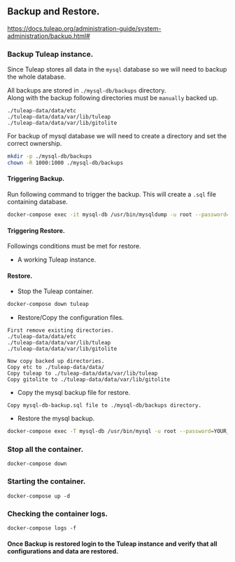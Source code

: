 ## Backup and Restore.
https://docs.tuleap.org/administration-guide/system-administration/backup.html#

### Backup Tuleap instance.
Since Tuleap stores all data in the `mysql` database so we will need to backup the whole database.

All backups are stored in `./mysql-db/backups` directory.  
Along with the backup following directories must be `manually` backed up.  
```
./tuleap-data/data/etc
./tuleap-data/data/var/lib/tuleap
./tuleap-data/data/var/lib/gitolite
```

For backup of mysql database we will need to create a directory and set the correct ownership.
```bash
mkdir -p ./mysql-db/backups
chown -R 1000:1000 ./mysql-db/backups
```

#### Triggering Backup.
Run following command to trigger the backup.
This will create a `.sql` file containing database.
```bash
docker-compose exec -it mysql-db /usr/bin/mysqldump -u root --password=YOUR_MYSQL_DB_PASSWORD --all-databases > ./mysql-db/backups/mysql-db-backup.sql
```

#### Triggering Restore.
Followings conditions must be met for restore.
- A working Tuleap instance.

#### Restore.
- Stop the Tuleap container.
```bash
docker-compose down tuleap
```

- Restore/Copy the configuration files.
```
First remove existing directories.
./tuleap-data/data/etc
./tuleap-data/data/var/lib/tuleap
./tuleap-data/data/var/lib/gitolite

Now copy backed up directories.
Copy etc to ./tuleap-data/data/
Copy tuleap to ./tuleap-data/data/var/lib/tuleap
Copy gitolite to ./tuleap-data/data/var/lib/gitolite
```

- Copy the mysql backup file for restore.
```
Copy mysql-db-backup.sql file to ./mysql-db/backups directory.
```

- Restore the mysql backup.
```bash
docker-compose exec -T mysql-db /usr/bin/mysql -u root --password=YOUR_MYSQL_DB_PASSWORD < ./mysql-db/backups/mysql-db-backup.sql
```

### Stop all the container.
```
docker-compose down
```

### Starting the container.
```
docker-compose up -d
```

### Checking the container logs.
```
docker-compose logs -f
```

#### Once Backup is restored login to the Tuleap instance and verify that all configurations and data are restored.

